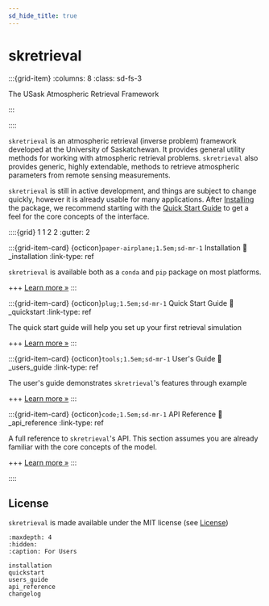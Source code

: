 ```yaml
---
sd_hide_title: true
---
```


# skretrieval

:::{grid-item}
:columns: 8
:class: sd-fs-3

The USask Atmospheric Retrieval Framework

:::

::::

`skretrieval` is an atmospheric retrieval (inverse problem) framework developed at the University of Saskatchewan. It provides
general utility methods for working with atmospheric retrieval problems.
`skretrieval` also provides generic, highly extendable, methods to retrieve atmospheric parameters from remote sensing measurements.

`skretrieval` is still in active development, and things are subject to change quickly, however it is already usable for many applications.
After [Installing](_installation) the package, we recommend starting with the [Quick Start Guide](_quickstart) to get a feel for the core concepts of the interface.

::::{grid} 1 1 2 2
:gutter: 2

:::{grid-item-card} {octicon}`paper-airplane;1.5em;sd-mr-1` Installation
:link: _installation
:link-type: ref

`skretrieval` is available both as a `conda` and `pip` package on most platforms.

+++
[Learn more »](installation)
:::

:::{grid-item-card} {octicon}`plug;1.5em;sd-mr-1` Quick Start Guide
:link: _quickstart
:link-type: ref

The quick start guide will help you set up your first retrieval simulation

+++
[Learn more »](quickstart)
:::

:::{grid-item-card} {octicon}`tools;1.5em;sd-mr-1` User's Guide
:link: _users_guide
:link-type: ref

The user's guide demonstrates `skretrieval`'s features through example

+++
[Learn more »](users_guide)
:::

:::{grid-item-card} {octicon}`code;1.5em;sd-mr-1` API Reference
:link: _api_reference
:link-type: ref

A full reference to `skretrieval`'s API.  This section assumes you are already
familiar with the core concepts of the model.

+++
[Learn more »](api_reference)
:::


::::

## License
`skretrieval` is made available under the MIT license (see [License](https://github.com/usask-arg/sasktran2/blob/main/license.md))


```{toctree}
:maxdepth: 4
:hidden:
:caption: For Users

installation
quickstart
users_guide
api_reference
changelog
```
